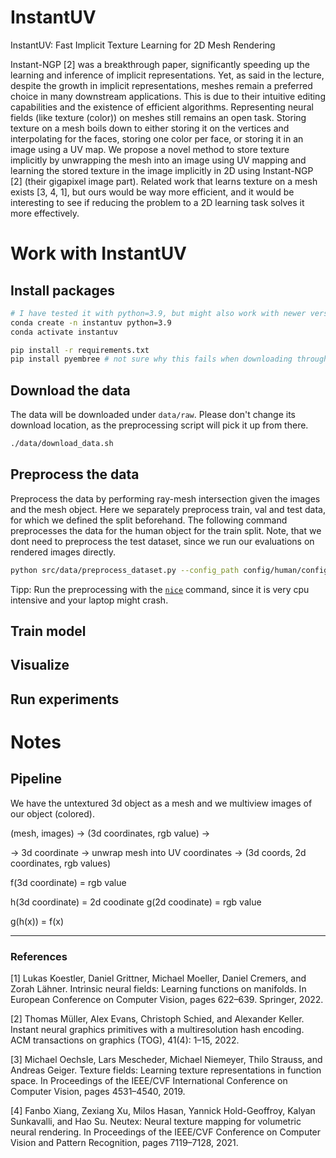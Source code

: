 # InstantUV
InstantUV: Fast Implicit Texture Learning for 2D Mesh Rendering

Instant-NGP [2] was a breakthrough paper, significantly speeding up the learning and inference of
implicit representations. Yet, as said in the lecture, despite the growth in implicit representations,
meshes remain a preferred choice in many downstream applications. This is due to their intuitive
editing capabilities and the existence of efficient algorithms. Representing neural fields (like texture
(color)) on meshes still remains an open task. Storing texture on a mesh boils down to either storing
it on the vertices and interpolating for the faces, storing one color per face, or storing it in an image
using a UV map. We propose a novel method to store texture implicitly by unwrapping the mesh
into an image using UV mapping and learning the stored texture in the image implicitly in 2D using
Instant-NGP [2] (their gigapixel image part). Related work that learns texture on a mesh exists
[3, 4, 1], but ours would be way more efficient, and it would be interesting to see if reducing the
problem to a 2D learning task solves it more effectively.

# Work with InstantUV

## Install packages

```bash
# I have tested it with python=3.9, but might also work with newer version
conda create -n instantuv python=3.9
conda activate instantuv
```

```bash
pip install -r requirements.txt
pip install pyembree # not sure why this fails when downloading through requirements.txt
```

## Download the data
The data will be downloaded under `data/raw`. Please don't change its download location, as the preprocessing script will pick it up from there. 
```bash
./data/download_data.sh
```

## Preprocess the data
Preprocess the data by performing ray-mesh intersection given the images and the mesh object. Here we separately preprocess train, val and test data, for which we defined the split beforehand. The following command preprocesses the data for the human object for the train split. Note, that we dont need to preprocess the test dataset, since we run our evaluations on rendered images directly.
```bash
python src/data/preprocess_dataset.py --config_path config/human/config_human.yaml --split train
```
Tipp: Run the preprocessing with the [`nice`](https://man7.org/linux/man-pages/man2/nice.2.html) command, since it is very cpu intensive and your laptop might crash. 


## Train model

## Visualize

## Run experiments


# Notes
## Pipeline 

We have the untextured 3d object as a mesh and we multiview images of our object (colored).

(mesh, images) -> (3d coordinates, rgb value) -> 

-> 3d coordinate -> unwrap mesh into UV coordinates -> (3d coords, 2d coordinates, rgb values)
 
 f(3d coordinate) = rgb value

 h(3d coordinate) = 2d coodinate
 g(2d coodinate) = rgb value

 g(h(x)) = f(x)

<hr/>

### References

[1] Lukas Koestler, Daniel Grittner, Michael Moeller, Daniel Cremers, and Zorah Lähner. Intrinsic
neural fields: Learning functions on manifolds. In European Conference on Computer Vision,
pages 622–639. Springer, 2022. 

[2] Thomas Müller, Alex Evans, Christoph Schied, and Alexander Keller. Instant neural graphics
primitives with a multiresolution hash encoding. ACM transactions on graphics (TOG), 41(4):
1–15, 2022.

[3] Michael Oechsle, Lars Mescheder, Michael Niemeyer, Thilo Strauss, and Andreas Geiger. Texture
fields: Learning texture representations in function space. In Proceedings of the IEEE/CVF
International Conference on Computer Vision, pages 4531–4540, 2019.

[4] Fanbo Xiang, Zexiang Xu, Milos Hasan, Yannick Hold-Geoffroy, Kalyan Sunkavalli, and Hao
Su. Neutex: Neural texture mapping for volumetric neural rendering. In Proceedings of the
IEEE/CVF Conference on Computer Vision and Pattern Recognition, pages 7119–7128, 2021.
